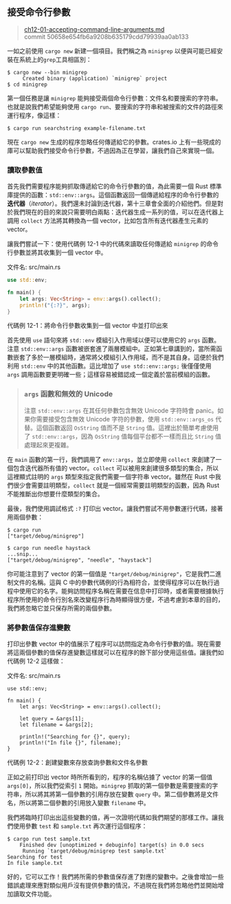 ## 接受命令行參數

> [ch12-01-accepting-command-line-arguments.md](https://github.com/rust-lang/book/blob/master/second-edition/src/ch12-01-accepting-command-line-arguments.md)
> <br>
> commit 50658e654fb6a9208b635179cdd79939aa0ab133

一如之前使用 `cargo new` 新建一個項目。我們稱之為 `minigrep` 以便與可能已經安裝在系統上的`grep`工具相區別：

```text
$ cargo new --bin minigrep
     Created binary (application) `minigrep` project
$ cd minigrep
```

第一個任務是讓 `minigrep` 能夠接受兩個命令行參數：文件名和要搜索的字符串。也就是說我們希望能夠使用 `cargo run`、要搜索的字符串和被搜索的文件的路徑來運行程序，像這樣：

```text
$ cargo run searchstring example-filename.txt
```

現在 `cargo new` 生成的程序忽略任何傳遞給它的參數。crates.io 上有一些現成的庫可以幫助我們接受命令行參數，不過因為正在學習，讓我們自己來實現一個。

### 讀取參數值

首先我們需要程序能夠抓取傳遞給它的命令行參數的值，為此需要一個 Rust 標準庫提供的函數：`std::env::args`。這個函數返回一個傳遞給程序的命令行參數的 **迭代器**（*iterator*）。我們還未討論到迭代器，第十三章會全面的介紹他們。但是對於我們現在的目的來說只需要明白兩點：迭代器生成一系列的值，可以在迭代器上調用 `collect` 方法將其轉換為一個 vector，比如包含所有迭代器產生元素的 vector。

讓我們嘗試一下：使用代碼例 12-1 中的代碼來讀取任何傳遞給 `minigrep` 的命令行參數並將其收集到一個 vector 中。

<span class="filename">文件名: src/main.rs</span>

```rust
use std::env;

fn main() {
    let args: Vec<String> = env::args().collect();
    println!("{:?}", args);
}
```

代碼例 12-1：將命令行參數收集到一個 vector 中並打印出來

首先使用 `use` 語句來將 `std::env` 模組引入作用域以便可以使用它的 `args` 函數。注意 `std::env::args` 函數被嵌套進了兩層模組中。正如第七章講到的，當所需函數嵌套了多於一層模組時，通常將父模組引入作用域，而不是其自身。這便於我們利用 `std::env` 中的其他函數。這比增加了 `use std::env::args;` 後僅僅使用 `args` 調用函數要更明確一些；這樣容易被錯認成一個定義於當前模組的函數。

> ### `args` 函數和無效的 Unicode
>
> 注意 `std::env::args` 在其任何參數包含無效 Unicode 字符時會 panic。如果你需要接受包含無效 Unicode 字符的參數，使用 `std::env::args_os` 代替。這個函數返回 `OsString` 值而不是 `String` 值。這裡出於簡單考慮使用了 `std::env::args`，因為 `OsString` 值每個平台都不一樣而且比 `String` 值處理起來更複雜。

在 `main` 函數的第一行，我們調用了 `env::args`，並立即使用 `collect` 來創建了一個包含迭代器所有值的 vector。`collect` 可以被用來創建很多類型的集合，所以這裡顯式註明的 `args` 類型來指定我們需要一個字符串 vector。雖然在 Rust 中我們很少會需要註明類型，`collect` 就是一個經常需要註明類型的函數，因為 Rust 不能推斷出你想要什麼類型的集合。

最後，我們使用調試格式 `:?` 打印出 vector。讓我們嘗試不用參數運行代碼，接著用兩個參數：

```text
$ cargo run
["target/debug/minigrep"]

$ cargo run needle haystack
...snip...
["target/debug/minigrep", "needle", "haystack"]
```

你可能注意到了 vector 的第一個值是 `"target/debug/minigrep"`，它是我們二進制文件的名稱。這與 C 中的參數代碼例的行為相符合，並使得程序可以在執行過程中使用它的名字。能夠訪問程序名稱在需要在信息中打印時，或者需要根據執行程序所使用的命令行別名來改變程序行為時顯得很方便，不過考慮到本章的目的，我們將忽略它並只保存所需的兩個參數。

### 將參數值保存進變數

打印出參數 vector 中的值展示了程序可以訪問指定為命令行參數的值。現在需要將這兩個參數的值保存進變數這樣就可以在程序的餘下部分使用這些值。讓我們如代碼例 12-2 這樣做：

<span class="filename">文件名: src/main.rs</span>

```rust,should_panic
use std::env;

fn main() {
    let args: Vec<String> = env::args().collect();

    let query = &args[1];
    let filename = &args[2];

    println!("Searching for {}", query);
    println!("In file {}", filename);
}
```

代碼例 12-2：創建變數來存放查詢參數和文件名參數

正如之前打印出 vector 時所所看到的，程序的名稱佔據了 vector 的第一個值 `args[0]`，所以我們從索引 `1` 開始。`minigrep` 抓取的第一個參數是需要搜索的字符串，所以將其將第一個參數的引用存放在變數 `query` 中。第二個參數將是文件名，所以將第二個參數的引用放入變數 `filename` 中。

我們將臨時打印出出這些變數的值，再一次證明代碼如我們期望的那樣工作。讓我們使用參數 `test` 和 `sample.txt` 再次運行這個程序：

```text
$ cargo run test sample.txt
    Finished dev [unoptimized + debuginfo] target(s) in 0.0 secs
     Running `target/debug/minigrep test sample.txt`
Searching for test
In file sample.txt
```

好的，它可以工作！我們將所需的參數值保存進了對應的變數中。之後會增加一些錯誤處理來應對類似用戶沒有提供參數的情況，不過現在我們將忽略他們並開始增加讀取文件功能。